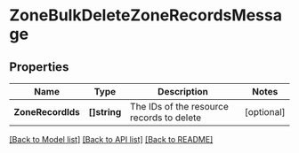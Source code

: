# ZoneBulkDeleteZoneRecordsMessage

## Properties

Name | Type | Description | Notes
------------ | ------------- | ------------- | -------------
**ZoneRecordIds** | **[]string** | The IDs of the resource records to delete | [optional] 

[[Back to Model list]](../README.md#documentation-for-models) [[Back to API list]](../README.md#documentation-for-api-endpoints) [[Back to README]](../README.md)


